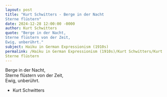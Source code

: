 ```yaml
---
layout: post
title: "Kurt Schwitters - Berge in der Nacht  
Sterne flüstern"
date: 2024-12-28 12:00:00 -0000
author: Kurt Schwitters
quote: "Berge in der Nacht,  
Sterne flüstern von der Zeit,  
Ewig, unberührt."
subject: Haiku in German Expressionism (1910s)
permalink: /Haiku in German Expressionism (1910s)/Kurt Schwitters/Kurt Schwitters - Berge in der Nacht  
Sterne flüstern
---
```


Berge in der Nacht,  
Sterne flüstern von der Zeit,  
Ewig, unberührt.

- Kurt Schwitters

